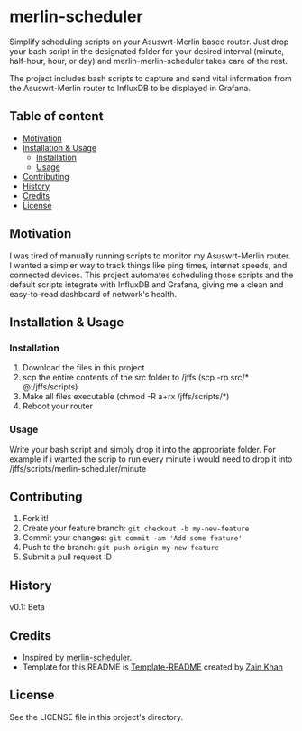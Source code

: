 # merlin-scheduler
Simplify scheduling scripts on your Asuswrt-Merlin based router. Just drop your bash script in the designated folder for your desired interval (minute, half-hour, hour, or day) and merlin-merlin-scheduler takes care of the rest.

The project includes bash scripts to capture and send vital information from the Asuswrt-Merlin router to InfluxDB to be displayed in Grafana.

## Table of content
- [Motivation](#motivation)
- [Installation \& Usage](#installation--usage)
    - [Installation](#installation)
    - [Usage](#usage)
- [Contributing](#contributing)
- [History](#history)
- [Credits](#credits)
- [License](#license)

## Motivation
I was tired of manually running scripts to monitor my Asuswrt-Merlin router. I wanted a simpler way to track things like ping times, internet speeds, and connected devices. This project automates scheduling those scripts and the default scripts integrate with InfluxDB and Grafana, giving me a clean and easy-to-read dashboard of network's health.

## Installation & Usage

### Installation
1. Download the files in this project
2. scp the entire contents of the src folder to /jffs (scp -rp src/* <router username>@<IP to router>:/jffs/scripts)
3. Make all files executable (chmod -R a+rx /jffs/scripts/*)
4. Reboot your router

### Usage
Write your bash script and simply drop it into the appropriate folder. For example if i wanted the scrip to run every minute i would need to drop it into /jffs/scripts/merlin-scheduler/minute

## Contributing
1. Fork it!
2. Create your feature branch: `git checkout -b my-new-feature`
3. Commit your changes: `git commit -am 'Add some feature'`
4. Push to the branch: `git push origin my-new-feature`
5. Submit a pull request :D

## History
v0.1: Beta

## Credits
- Inspired by <a href="https://github.com/gitzain/merlin-scheduler">merlin-scheduler</a>.
- Template for this README is <a href="https://github.com/gitzain/template-README">Template-README</a> created by <a href="https://iamzain.com">Zain Khan</a>

## License
See the LICENSE file in this project's directory.
